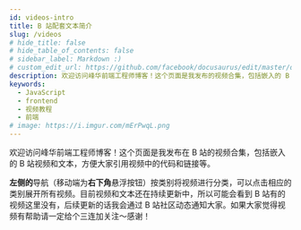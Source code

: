 ```yaml
---
id: videos-intro
title: B 站配套文本简介
slug: /videos
# hide_title: false
# hide_table_of_contents: false
# sidebar_label: Markdown :)
# custom_edit_url: https://github.com/facebook/docusaurus/edit/master/docs/api-doc-markdown.md
description: 欢迎访问峰华前端工程师博客！这个页面是我发布的视频合集，包括嵌入的 B 站视频和文本，方便大家引用视频中的代码和链接等。
keywords:
  - JavaScript
  - frontend
  - 视频教程
  - 前端
# image: https://i.imgur.com/mErPwqL.png
---
```


欢迎访问峰华前端工程师博客！这个页面是我发布在 B 站的视频合集，包括嵌入的 B 站视频和文本，方便大家引用视频中的代码和链接等。

**左侧的**导航（移动端为**右下角**悬浮按钮）按类别将视频进行分类，可以点击相应的类别展开所有视频。目前视频和文本还在持续更新中，所以可能会看到 B 站有的视频这里没有，后续更新的话我会通过 B 站社区动态通知大家。如果大家觉得视频有帮助请一定给个三连加关注～感谢！